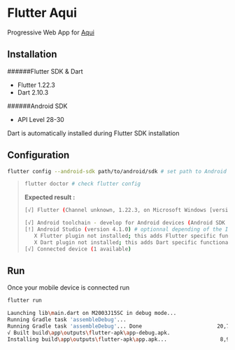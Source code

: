 # Flutter Aqui

Progressive Web App for [Aqui](https://aqui.e-node.net)

## Installation

######Flutter SDK & Dart

- Flutter  1.22.3
- Dart 2.10.3

######Android SDK
- API Level 28-30

Dart is automatically installed during Flutter SDK installation

## Configuration

```bash
flutter config --android-sdk path/to/android/sdk # set path to Android SDk for Flutter
```


> ```bash
> flutter doctor # check flutter config
>```
>**Expected result :**
>```bash
>[√] Flutter (Channel unknown, 1.22.3, on Microsoft Windows [version 10.0.18363.1256], locale fr-FR)
>
>[√] Android toolchain - develop for Android devices (Android SDK version 30.0.3)
>[!] Android Studio (version 4.1.0) # optionnal depending of the IDE
>    X Flutter plugin not installed; this adds Flutter specific functionality.
>    X Dart plugin not installed; this adds Dart specific functionality.
>[√] Connected device (1 available)
>```

## Run
Once your mobile device is connected run 
```bash
flutter run
```
```bash
Launching lib\main.dart on M2003J15SC in debug mode...
Running Gradle task 'assembleDebug'...
Running Gradle task 'assembleDebug'... Done                        20,7s
√ Built build\app\outputs\flutter-apk\app-debug.apk.
Installing build\app\outputs\flutter-apk\app.apk...                 8,9s
```
